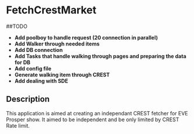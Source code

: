 # FetchCrestMarket

##TODO
  - **Add poolboy to handle request (20 connection in parallel)**
  - **Add Walker through needed items**
  - **Add DB connection**
  - **Add Tasks that handle walking through pages and preparing the data for DB**
  - **Add config file**
  - **Generate walking item through CREST**
  - **Add dealing with SDE**

## Description

This application is aimed at creating an independant CREST fetcher for EVE Prosper show.
It aimed to be independent and be only limited by CREST Rate limit.
